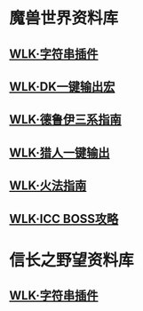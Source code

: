 # 魔兽世界资料库
## [WLK·字符串插件](WOW/插件-字符串.md)
## [WLK·DK一键输出宏](WOW/WLKDK一键输出宏.md)
## [WLK·德鲁伊三系指南](WOW/WLK德鲁伊指南.md)
## [WLK·猎人一键输出](WOW/猎人一键输出.md)
## [WLK·火法指南](WOW/WLK火法指南.md)
## [WLK·ICC BOSS攻略](WOW/ICCBOSS攻略.md)

# 信长之野望资料库
## [WLK·字符串插件](WOW/插件-字符串.md)
